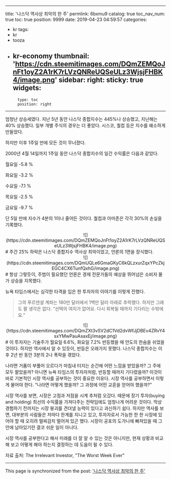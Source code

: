 
---
title: '나스닥 역사상 최악의 한 주'
permlink: 6bxmu9
catalog: true
toc_nav_num: true
toc: true
position: 9999
date: 2019-04-23 04:59:57
categories:
- kr
tags:
- kr
- tooza
- kr-economy
thumbnail: 'https://cdn.steemitimages.com/DQmZEMQoJnFt1oyZ2A1rK7rLVzQNReUQSeULz3WjsjFHBK4/image.png'
sidebar:
    right:
        sticky: true
widgets:
    -
        type: toc
        position: right
---


엄청난 상승세였다. 지난 5년 동안 나스닥 종합지수는 445%나 상승했고, 지난해는 40% 상승했다. 일부 개별 주식의 경우는 더 좋았다. 시스코, 퀄컴 등은 지수를 왜소하게 만들었다.

 

하지만 이후 1주일 만에 모든 것이 무너졌다.

 

2000년 4월 14일까지 1주일 동안 나스닥 종합지수의 일간 수익률은 다음과 같았다.

 

월요일 -5.8 %

화요일 -3.2 %

수요일 -7.1 %

목요일 -2.5 %

금요일 -9.7 %

 

단 5일 만에 지수가 4분의 1이나 줄어든 것이다. 퀄컴과 아마존은 각각 30%의 손실을 기록했다.

<center>
![](https://cdn.steemitimages.com/DQmZEMQoJnFt1oyZ2A1rK7rLVzQNReUQSeULz3WjsjFHBK4/image.png)
</center>
#
주간 25% 하락은 나스닥 종합지수 역사상 최악이었고, 언론의 1면을 장식했다.
<center>
![](https://cdn.steemitimages.com/DQmUQLe6GmaGKyC6kQLzxurZqxYPcZkjEGC4CX6TunfQxhG/image.png)
</center>
#
항상 그렇듯이, 주범이 필요했던 언론은 경제 전문가들의 예상을 뛰어넘은 소비자 물가 상승을 지목했다. 

 

뉴욕 타임스에서는 심각한 타격을 입은 한 투자자의 이야기를 이렇게 전했다.

>그의 푸르덴셜 계좌는 180만 달러에서 1백만 달러 아래로 추락했다. 하지만 그래도 팔 생각은 없다. “선택의 여지가 없어요. 다시 회복될 때까지 기다리는 수밖에요.”

<center>
![](https://cdn.steemitimages.com/DQmZXt3vSV2dC1Vd2dvWfJjDBEv4ZRvY4sxYMwPauAsaxEj/image.png)
</center>
#
이 투자자는 기술주가 월요일 6.6%, 화요일 7.2% 반등했을 때 안도의 한숨을 쉬었을 것이다. 하지만 역사에서 알 수 있듯이, 반등은 오래가지 못했다. 나스닥 종합지수는 이후 2년 반 동안 3분의 2나 폭락을 겪었다. 

 

나라면 거품이 부풀어 오르다가 마침내 터지는 순간에 어떤 느낌을 받았을까? 그 주에 모두 팔았을까? 아니면 뉴욕 타임스의 투자자처럼, 반등할 때까지 기다렸을까? 이것이 바로 기본적인 시장 역사를 공부하는 것이 중요한 이유다. 시장 역사를 공부하면서 이렇게 물어야 한다. “나라면 어떻게 했을까? 그 과정에 어떤 교훈을 얻어야 했을까?”

 

시장 역사를 보면, 시장은 고점과 저점을 시계 추처럼 오갔다. 때문에 장기 투자(buying and holding) 최선의 수익률을 가져다주는 전략임에도 엄청나게 어려운 것이다. 막상 경험하기 전까지는 시장 붕괴를 견뎌낼 능력이 있다고 과신하기 쉽다. 하지만 역사를 보면, 대부분의 사람들은 저마다 한계를 지니고 있고, 투자자로서 가능한 한 한 시장에 있어야 할 때 오히려 멀찌감치 떨어져 있곤 했다. 시장이 공포의 도가니에 빠져있을 때 그 안에 남아있기란 결코 쉬운 일이 아니다.

 

시장 역사를 공부한다고 해서 미래를 더 잘 알 수 있는 것은 아니지만, 현재 상황과 비교해 보고 어떻게 해야 하는지 결정하는 데 도움이 될 수 있다.

 

자료 출처: The Irrelevant Investor, "The Worst Week Ever"

- - -

This page is synchronized from the post: ['나스닥 역사상 최악의 한 주'](https://steemit.com/@pius.pius/6bxmu9)
